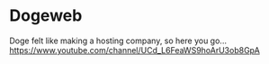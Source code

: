 # Dogeweb
Doge felt like making a hosting company, so here you go... https://www.youtube.com/channel/UCd_L6FeaWS9hoArU3ob8GpA

